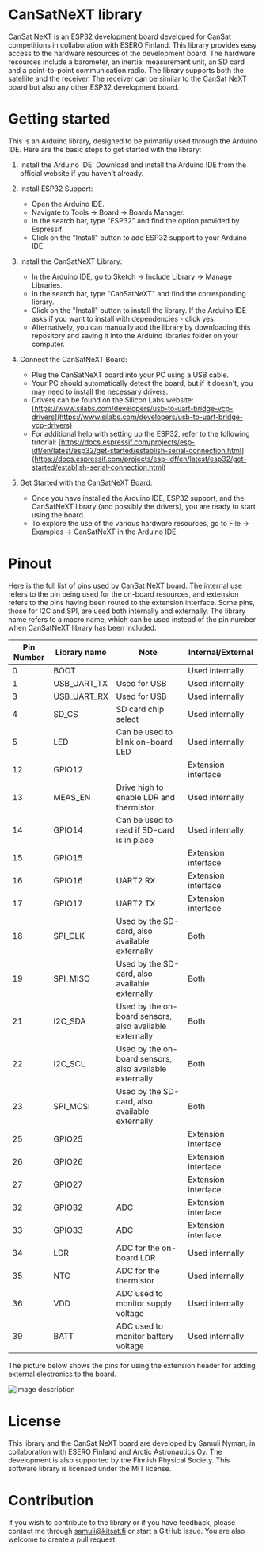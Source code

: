 # CanSatNeXT library

CanSat NeXT is an ESP32 development board developed for CanSat competitions in collaboration with ESERO Finland. This library provides easy access to the hardware resources of the development board. The hardware resources include a barometer, an inertial measurement unit, an SD card and a point-to-point communication radio. The library supports both the satellite and the receiver. The receiver can be similar to the CanSat NeXT board but also any other ESP32 development board.

# Getting started

This is an Arduino library, designed to be primarily used through the Arduino IDE. Here are the basic steps to get started with the library:

1. Install the Arduino IDE: Download and install the Arduino IDE from the official website if you haven't already.

2. Install ESP32 Support: 
   - Open the Arduino IDE.
   - Navigate to Tools -> Board -> Boards Manager.
   - In the search bar, type "ESP32" and find the option provided by Espressif.
   - Click on the "Install" button to add ESP32 support to your Arduino IDE.

3. Install the CanSatNeXT Library:
   - In the Arduino IDE, go to Sketch -> Include Library -> Manage Libraries.
   - In the search bar, type "CanSatNeXT" and find the corresponding library.
   - Click on the "Install" button to install the library. If the Arduino IDE asks if you want to install with dependencies - click yes.
   - Alternatively, you can manually add the library by downloading this repository and saving it into the Arduino libraries folder on your computer.

4. Connect the CanSatNeXT Board:
   - Plug the CanSatNeXT board into your PC using a USB cable.
   - Your PC should automatically detect the board, but if it doesn't, you may need to install the necessary drivers.
   - Drivers can be found on the Silicon Labs website: [https://www.silabs.com/developers/usb-to-uart-bridge-vcp-drivers](https://www.silabs.com/developers/usb-to-uart-bridge-vcp-drivers)
   - For additional help with setting up the ESP32, refer to the following tutorial: [https://docs.espressif.com/projects/esp-idf/en/latest/esp32/get-started/establish-serial-connection.html](https://docs.espressif.com/projects/esp-idf/en/latest/esp32/get-started/establish-serial-connection.html)

5. Get Started with the CanSatNeXT Board:
   - Once you have installed the Arduino IDE, ESP32 support, and the CanSatNeXT library (and possibly the drivers), you are ready to start using the board.
   - To explore the use of the various hardware resources, go to File -> Examples -> CanSatNeXT in the Arduino IDE.

# Pinout

Here is the full list of pins used by CanSat NeXT board. The internal use refers to the pin being used for the on-board resources, and extension refers to the pins having been routed to the extension interface. Some pins, those for I2C and SPI, are used both internally and externally. The library name refers to a macro name, which can be used instead of the pin number when CanSatNeXT library has been included.

| Pin Number | Library name | Note                                                    | Internal/External   |
|------------|--------------|---------------------------------------------------------|---------------------|
|          0 | BOOT         |                                                         | Used internally     |
|          1 | USB_UART_TX  | Used for USB                                            | Used internally     |
|          3 | USB_UART_RX  | Used for USB                                            | Used internally     |
|          4 | SD_CS        | SD card chip select                                     | Used internally     |
|          5 | LED          | Can be used to blink on-board LED                       | Used internally     |
|         12 | GPIO12       |                                                         | Extension interface |
|         13 | MEAS_EN      | Drive high to enable LDR and thermistor                 | Used internally     |
|         14 | GPIO14       | Can be used to read if SD-card is in place              | Used internally     |
|         15 | GPIO15       |                                                         | Extension interface |
|         16 | GPIO16       | UART2 RX                                                | Extension interface |
|         17 | GPIO17       | UART2 TX                                                | Extension interface |
|         18 | SPI_CLK      | Used by the SD-card, also available externally          | Both                |
|         19 | SPI_MISO     | Used by the SD-card, also available externally          | Both                |
|         21 | I2C_SDA      | Used by the on-board sensors, also available externally | Both                |
|         22 | I2C_SCL      | Used by the on-board sensors, also available externally | Both                |
|         23 | SPI_MOSI     | Used by the SD-card, also available externally          | Both                |
|         25 | GPIO25       |                                                         | Extension interface |
|         26 | GPIO26       |                                                         | Extension interface |
|         27 | GPIO27       |                                                         | Extension interface |
|         32 | GPIO32       | ADC                                                     | Extension interface |
|         33 | GPIO33       | ADC                                                     | Extension interface |
|         34 | LDR          | ADC for the on-board LDR                                | Used internally     |
|         35 | NTC          | ADC for the thermistor                                  | Used internally     |
|         36 | VDD          | ADC used to monitor supply voltage                      | Used internally     |
|         39 | BATT         | ADC used to monitor battery voltage                     | Used internally     |

The picture below shows the pins for using the extension header for adding external electronics to the board.

![image description](https://lh3.googleusercontent.com/drive-viewer/AK7aPaCUB9VRAFwGYMO-EW117XElR3Waykcdr3ZVzOU-5kBlBRU1rIueelkvuGBM6O7GWhvSDbSqAIs4xzNy0AM9oAVOAwZifg=s1600)

# License

This library and the CanSat NeXT board are developed by Samuli Nyman, in collaboration with ESERO Finland and Arctic Astronautics Oy. The development is also supported by the Finnish Physical Society. This software library is licensed under the MIT license.

# Contribution

If you wish to contribute to the library or if you have feedback, please contact me through samuli@kitsat.fi or start a GitHub issue. You are also welcome to create a pull request.

